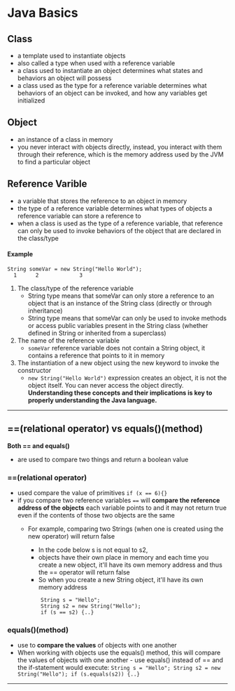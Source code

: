# Java Basics

## Class
- a template used to instantiate objects
- also called a type when used with a reference variable
- a class used to instantiate an object determines what states and behaviors an object will possess 
- a class used as the type for a reference variable determines what behaviors of an object can be invoked, and how any variables get initialized

## Object
- an instance of a class in memory
- you never interact with objects directly, instead, you interact with them through their reference, which is the memory address used by the JVM to find a particular object

## Reference Varible
- a variable that stores the reference to an object in memory
- the type of a reference variable determines what types of objects a reference variable can store a reference to
- when a class is used as the type of a reference variable, that reference can only be used to invoke behaviors of the object that are declared in the class/type

#### Example
```
String someVar = new String("Hello World");
  1      2             3
```
1. The class/type of the reference variable
    - String type means that someVar can only store a reference to an object that is an instance of the String class (directly or through inheritance)
    - String type means that someVar can only be used to invoke methods or access public variables present in the String class (whether defined in String or inherited from a superclass)
2. The name of the reference variable
    - `someVar` reference variable does not contain a String object, it contains a reference that points to it in memory
3. The instantiation of a new object using the new keyword to invoke the constructor
    - `new String("Hello World")` expression creates an object, it is not the object itself. You can never access the object directly. 
**Understanding these concepts and their implications is key to properly understanding the Java language.**
______________________________

## ==(relational operator) vs equals()(method)
**Both == and equals()**
- are used to compare two things and return a boolean value
### ==(relational operator)
- used compare the value  of primitives `if (x == 6){}`
- if you compare two reference variables `==` will **compare the reference address of the objects** each variable points to and it may not return true even if the contents of those two objects are the same
    - For example, comparing two Strings (when one is created using the new operator) will return false
        - In the code below s is not equal to s2,
        - objects have their own place in memory and each time you create a new object, it'll have its own memory address and thus the == operator will return false
        - So when you create a new String object, it'll have its own memory address 
        
        ```
            String s = "Hello";
            String s2 = new String("Hello");
            if (s == s2) {..}
        ```
### equals()(method)
- use to **compare the values** of objects with one another
- When working with objects use the equals() method, this will compare the values of objects with one another
        - use equals() instead of == and the if-statement would execute:
            ```
                String s = "Hello";
                String s2 = new String("Hello");
                if (s.equals(s2)) {..}
            ```
_________________________

